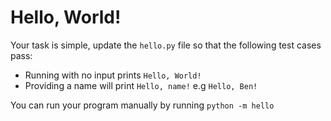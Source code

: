 # Hello, World!

Your task is simple, update the `hello.py` file so that the following test cases pass:
* Running with no input prints `Hello, World!`
* Providing a name will print `Hello, name!` e.g `Hello, Ben!`

You can run your program manually by running `python -m hello`
